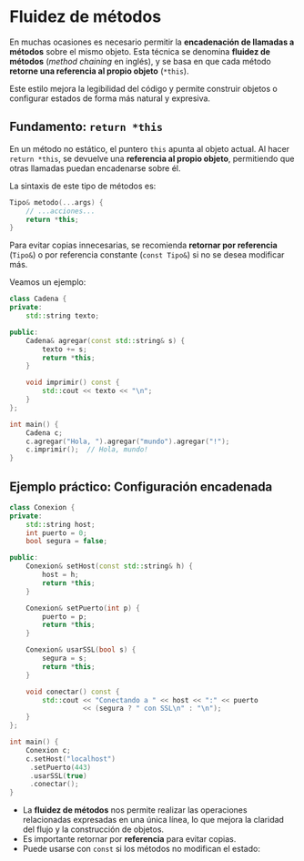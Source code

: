 # Fluidez de métodos

En muchas ocasiones es necesario permitir la **encadenación de llamadas a métodos** sobre el mismo objeto. Esta técnica se denomina **fluidez de métodos** (*method chaining* en inglés), y se basa en que cada método **retorne una referencia al propio objeto** (`*this`).

Este estilo mejora la legibilidad del código y permite construir objetos o configurar estados de forma más natural y expresiva.

## Fundamento: `return *this`

En un método no estático, el puntero `this` apunta al objeto actual. Al hacer `return *this`, se devuelve una **referencia al propio objeto**, permitiendo que otras llamadas puedan encadenarse sobre él.

La sintaxis de este tipo de métodos es:

```cpp
Tipo& metodo(...args) {
    // ...acciones...
    return *this;
}
```

Para evitar copias innecesarias, se recomienda **retornar por referencia** (`Tipo&`) o por referencia constante (`const Tipo&`) si no se desea modificar más.


Veamos un ejemplo:

```cpp
class Cadena {
private:
    std::string texto;

public:
    Cadena& agregar(const std::string& s) {
        texto += s;
        return *this;
    }

    void imprimir() const {
        std::cout << texto << "\n";
    }
};

int main() {
    Cadena c;
    c.agregar("Hola, ").agregar("mundo").agregar("!");
    c.imprimir();  // Hola, mundo!
}
```


## Ejemplo práctico: Configuración encadenada

```cpp
class Conexion {
private:
    std::string host;
    int puerto = 0;
    bool segura = false;

public:
    Conexion& setHost(const std::string& h) {
        host = h;
        return *this;
    }

    Conexion& setPuerto(int p) {
        puerto = p;
        return *this;
    }

    Conexion& usarSSL(bool s) {
        segura = s;
        return *this;
    }

    void conectar() const {
        std::cout << "Conectando a " << host << ":" << puerto
                  << (segura ? " con SSL\n" : "\n");
    }
};

int main() {
    Conexion c;
    c.setHost("localhost")
     .setPuerto(443)
     .usarSSL(true)
     .conectar();
}
```

* La **fluidez de métodos** nos permite realizar las operaciones relacionadas expresadas en una única línea, lo que mejora la claridad del flujo y la construcción de objetos.
* Es importante retornar por **referencia** para evitar copias.
* Puede usarse con `const` si los métodos no modifican el estado:

